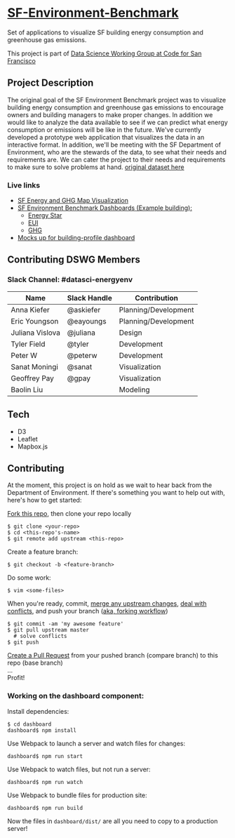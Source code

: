 # [SF-Environment-Benchmark](http://codeforsanfrancisco.org/datasci-SF-Environment-Benchmark/)
Set of applications to visualize SF building energy consumption and greenhouse gas emissions.

This project is part of [Data Science Working Group at Code for San Francisco](https://github.com/sfbrigade/data-science-wg)

## Project Description
The original goal of the SF Environment Benchmark project was to visualize building energy consumption and greenhouse gas emissions to encourage owners and building managers to make proper changes. In addition we would like to analyze the data available to see if we can predict what energy consumption or emissions will be like in the future. We've currently developed a prototype web application that visualizes the data in an interactive format. In addition, we'll be meeting with the SF Department of Environment, who are the stewards of the data, to see what their needs and requirements are. We can cater the project to their needs and requirements to make sure to solve problems at hand.
[original dataset here](https://data.sfgov.org/Energy-and-Environment/Existing-Commercial-Buildings-Energy-Performance-O/j2j3-acqj)

### Live links
 - [SF Energy and GHG Map Visualization](http://old.codeforsanfrancisco.org/datasci-SF-Environment-Benchmark/map)
 - [SF Environment Benchmark Dashboards (Example building):](http://old.codeforsanfrancisco.org/datasci-SF-Environment-Benchmark/)
     + [Energy Star](http://old.codeforsanfrancisco.org/datasci-SF-Environment-Benchmark/dashboard/estar.html?apn=3705/039)
     + [EUI](http://old.codeforsanfrancisco.org/datasci-SF-Environment-Benchmark/dashboard/eui.html?apn=3705/039)
     + [GHG](http://old.codeforsanfrancisco.org/datasci-SF-Environment-Benchmark/dashboard/ghg.html?apn=3705/039)
 - [Mocks up for building-profile dashboard](https://projects.invisionapp.com/share/2SAI4AK48#/screens/219556065_SF-Environment-Benchmark)



## Contributing DSWG Members
### Slack Channel: \#datasci-energyenv
| Name | Slack Handle | Contribution |
| ---| --- | --- |
| Anna Kiefer | @askiefer | Planning/Development |
| Eric Youngson | @eayoungs | Planning/Development |
| Juliana Vislova | @juliana  | Design |
| Tyler Field | @tyler | Development |
| Peter W | @peterw | Development |
| Sanat Moningi | @sanat | Visualization |
| Geoffrey Pay | @gpay | Visualization |
| Baolin Liu | | Modeling |

## Tech
- D3
- Leaflet
- Mapbox.js

## Contributing

At the moment, this project is on hold as we wait to hear back from the Department of Environment.  If there's something you want to help out with, here's how to get started:  

[Fork this repo](https://help.github.com/articles/fork-a-repo/), then clone your repo locally
```
$ git clone <your-repo>
$ cd <this-repo's-name>
$ git remote add upstream <this-repo>
```
Create a feature branch:
```
$ git checkout -b <feature-branch>
```
Do some work:  
```
$ vim <some-files>
```
When you're ready, commit, [merge any upstream changes](https://help.github.com/articles/merging-an-upstream-repository-into-your-fork/), [deal with conflicts](https://help.github.com/articles/resolving-a-merge-conflict-from-the-command-line/), and push your branch ([aka, forking workflow](https://www.atlassian.com/git/tutorials/comparing-workflows/forking-workflow))   
```
$ git commit -am 'my awesome feature'
$ git pull upstream master
  # solve conflicts
$ git push
```
[Create a Pull Request](https://help.github.com/articles/creating-a-pull-request/) from your pushed branch (compare branch) to this repo (base branch)   
...  
Profit!

### Working on the dashboard component:  
Install dependencies:
```
$ cd dashboard
dashboard$ npm install
```

Use Webpack to launch a server and watch files for changes:
```
dashboard$ npm run start
```

Use Webpack to watch files, but not run a server:
```
dashboard$ npm run watch
```

Use Webpack to bundle files for production site:
```
dashboard$ npm run build
```
Now the files in `dashboard/dist/` are all you need to copy to a production server!

